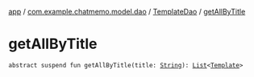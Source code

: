 [app](../../index.md) / [com.example.chatmemo.model.dao](../index.md) / [TemplateDao](index.md) / [getAllByTitle](./get-all-by-title.md)

# getAllByTitle

`abstract suspend fun getAllByTitle(title: `[`String`](https://kotlinlang.org/api/latest/jvm/stdlib/kotlin/-string/index.html)`): `[`List`](https://kotlinlang.org/api/latest/jvm/stdlib/kotlin.collections/-list/index.html)`<`[`Template`](../../com.example.chatmemo.model.entity/-template/index.md)`>`